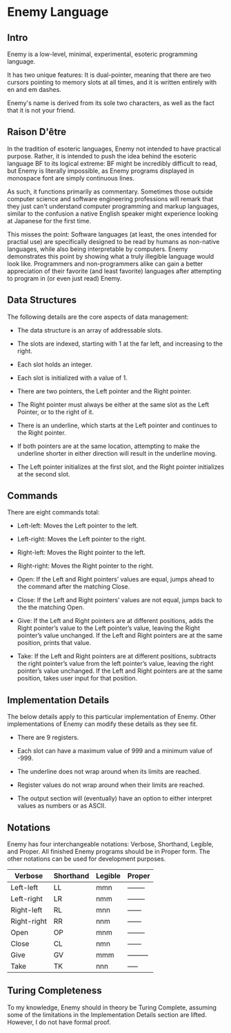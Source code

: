 # Enemy Language

## Intro

Enemy is a low-level, minimal, experimental, esoteric programming language.

It has two unique features: It is dual-pointer, meaning that there are two cursors pointing to memory slots at all times, and it is written entirely with en and em dashes.

Enemy's name is derived from its sole two characters, as well as the fact that it is not your friend.

## Raison D'être

In the tradition of esoteric languages, Enemy not intended to have practical purpose. Rather, it is intended to push the idea behind the esoteric language BF to its logical extreme: BF might be incredibly difficult to read, but Enemy is literally impossible, as Enemy programs displayed in monospace font are simply continuous lines.

As such, it functions primarily as commentary. Sometimes those outside computer science and software engineering professions will remark that they just can't understand computer programming and markup languages, similar to the confusion a native English speaker might experience looking at Japanese for the first time.

This misses the point: Software languages (at least, the ones intended for practial use) are specifically designed to be read by humans as non-native languages, while also being interpretable by computers. Enemy demonstrates this point by showing what a truly illegible language would look like. Programmers and non-programmers alike can gain a better appreciation of their favorite (and least favorite) languages after attempting to program in (or even just read) Enemy.

## Data Structures

The following details are the core aspects of data management:

- The data structure is an array of addressable slots.

- The slots are indexed, starting with 1 at the far left, and increasing to the right.

- Each slot holds an integer.

- Each slot is initialized with a value of 1.

- There are two pointers, the Left pointer and the Right pointer.

- The Right pointer must always be either at the same slot as the Left Pointer, or to the right of it.

- There is an underline, which starts at the Left pointer and continues to the Right pointer.

- If both pointers are at the same location, attempting to make the underline shorter in either direction will result in the underline moving.

- The Left pointer initializes at the first slot, and the Right pointer initializes at the second slot.

## Commands

There are eight commands total:

- Left-left: Moves the Left pointer to the left.

- Left-right: Moves the Left pointer to the right.

- Right-left: Moves the Right pointer to the left.

- Right-right: Moves the Right pointer to the right.

- Open: If the Left and Right pointers’ values are equal, jumps ahead to the command after the matching Close.

- Close: If the Left and Right pointers’ values are not equal, jumps back to the the matching Open.

- Give: If the Left and Right pointers are at different positions, adds the Right pointer’s value to the Left pointer’s value, leaving the Right pointer’s value unchanged. If the Left and Right pointers are at the same position, prints that value.

- Take: If the Left and Right pointers are at different positions, subtracts the right pointer’s value from the left pointer’s value, leaving the right pointer’s value unchanged. If the Left and Right pointers are at the same position, takes user input for that position.

## Implementation Details

The below details apply to this particular implementation of Enemy. Other implementations of Enemy can modify these details as they see fit. 

- There are 9 registers.

- Each slot can have a maximum value of 999 and a minimum value of -999.

- The underline does not wrap around when its limits are reached.

- Register values do not wrap around when their limits are reached.

- The output section will (eventually) have an option to either interpret values as numbers or as ASCII.

## Notations

Enemy has four interchangeable notations: Verbose, Shorthand, Legible, and Proper. All finished Enemy programs should be in Proper form. The other notations can be used for development purposes.

| Verbose     | Shorthand | Legible | Proper |
|-------------|-----------|---------|--------|
| Left-left   | LL        | mmn     | ——–    |
| Left-right  | LR        | nmm     | –——    |
| Right-left  | RL        | mnn     | —––    |
| Right-right | RR        | nnm     | ––—    |
| Open        | OP        | mnm     | —–—    |
| Close       | CL        | nmn     | –—–    |
| Give        | GV        | mmm     | ———    |
| Take        | TK        | nnn     | –––    |

## Turing Completeness

To my knowledge, Enemy should in theory be Turing Complete, assuming some of the limitations in the Implementation Details section are lifted. However, I do not have formal proof.